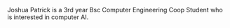 Joshua Patrick is a 3rd year Bsc Computer Engineering Coop Student who is interested in computer AI.

